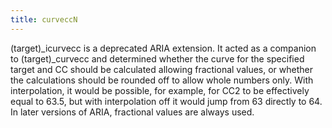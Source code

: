 ```yaml
---
title: curveccN
---
```

(target)_icurvecc is a deprecated ARIA extension. It acted as a companion to
(target)_curvecc and determined whether the curve for the specified target
and CC should be calculated allowing fractional values,
or whether the calculations should be rounded off to allow whole numbers only.
With interpolation, it would be possible, for example, for CC2 to be effectively
equal to 63.5, but with interpolation off it would jump from 63 directly to 64.
In later versions of ARIA, fractional values are always used.
